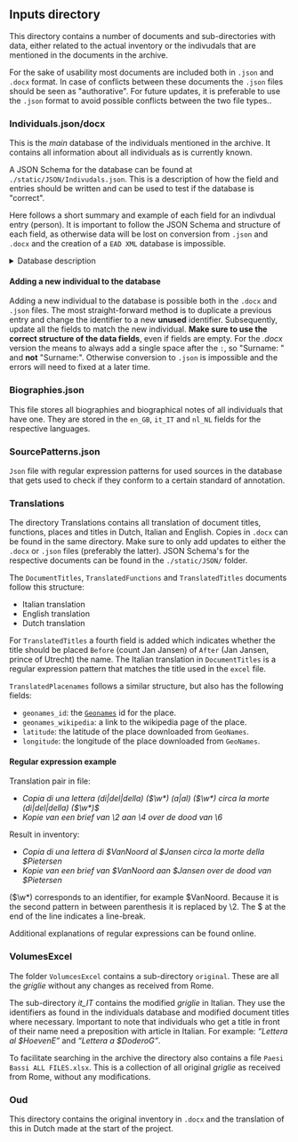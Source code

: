 ## Inputs directory

This directory contains a number of documents and sub-directories with data, either related to the actual inventory or the indivudals that are mentioned in the documents in the archive.

For the sake of usability most documents are included both in `.json` and `.docx` format. In case of conflicts between these documents the `.json` files should be seen as "authorative". For future updates, it is preferable to use the `.json` format to avoid possible conflicts between the two file types..

### Individuals.json/docx

This is the _main_ database of the individuals mentioned in the archive. It contains all information about all individuals as is currently known.

A JSON Schema for the database can be found at `./static/JSON/Indivudals.json`. This is a description of how the field and entries should be written and can be used to test if the database is "correct".

Here follows a short summary and example of each field for an indivdual entry (person). It is important to follow the JSON Schema and structure of each field, as otherwise data will be lost on conversion from `.json` and `.docx` and the creation of a `EAD XML` database is impossible.

<details>
<summary>Database description</summary>
Each entry has a unique identifier. This is often a `$` followed by the surname of the individual. Each entry has 15 fields. In the `.docx` document each field is represented by the name of the field, a `:`, a space and the data of that field.
    
    1) `ISNI:id`: 0000 0000 7777 905X
        The [`ISNI`](https://isni.org) id of the indidivual if it exists. Otherwise it is `null`.

    2) `comment_daniel`: ...
        A comment about the individual that is only relevant during the data collection process and should not be stored in the final database.

    3) `date_of_birth`: 1806-04-02
        Date of birth of the individual. Follows pattern yyyy-mm-dd. Don't forget to add leading 0's for month and day (see example).

    4) `date_of_death`: 1876-11-06
        Date of death of the individual. Follows pattern yyyy-mm-dd. Don't forget to add leading 0's for month and day (see example).

    5) `functions`: Pro-segretario di Stato e Presidente del Consiglio dei Ministri dello Stato Pontificio (1848-03-10/1848-04-29)
        Functions of individual in **Italian**. If dates are known those can be added. Don't forget to add a `/` if only one date is known. Words in italics in final inventory are between `_`, parentheses are indicated by `{}`.

    6) `images`: https://rkd.nl/explore/images/250221
        Links to images of the individual.

    7) `name`: Giacomo
        First name of individual.

    8) `person_type`: 0
        Each individual has a type, this indicates how finished their entry is.

        `0` is "important". A more detailed biographical note would be preferable. These should be stored in `inputs/Biographies.json`

        `1` is "finished" (or not likely that any additional sources will be found).

        `2` is "unfinished". Additional sources need (or shoud be able) to be found.

        `3` is "waiting on others". A request for information has been sent to external parties.

        `4` is "question project lead". This person has a question that needs to be answered by the project lead. This question can (often) be found under the field `comment_from_daniel`

        `5` is "waiting on scan". Need additional information from archive to identify this individual.

    9)  `place_of_birth`: Sonnino
        Place of birth of individual in Italian.

    10) `place_of_death`: Roma
        Place of death of individual in Italian.

    11) `sources`: Aubert, Roger, 'Antonelli, Giacomo', in: Dizionario Biografico degli Italiani. Volume 3 (Rome, Treccani, 1961), found on: https://www.treccani.it/enciclopedia/giacomo-antonelli_(Dizionario-Biografico)
        Secondary or "good" sources relevant for the indidivual. Places are in English.
    
    12) `sources_other`: Osservatore del Trasimeno, Anno XIII, 29 (Perugia, 1838-04-10), 1
        Primary or "weak" sources relevant for the indidivual. Places are in English.

    13) `surname`: Antonelli
        Surname of individual.

    14) `titl`: card. (1847-06-11/)
        Titles of individual in **Italian**. If dates are known those can be added. Don't forget to add a `/` if only one date is known.

    15) `wikidata:id`: Q712085
        [`WikiData`](https://www.wikidata.org/) ID of the indiviual if it exists. Otherwise it is `null`.
</details>

#### Adding a new individual to the database

Adding a new individual to the database is possible both in the `.docx` and `.json` files. The most straight-forward method is to duplicate a previous entry and change the identifier to a new **unused** identifier. Subsequently, update all the fields to match the new individual. **Make sure to use the correct structure of the data fields**, even if fields are empty. For the _.docx_ version the means to always add a single space after the `:`, so "Surname: " and **not** "Surname:". Otherwise conversion to `.json` is impossible and the errors will need to fixed at a later time.

### Biographies.json

This file stores all biographies and biographical notes of all individuals that have one. They are stored in the `en_GB`, `it_IT` and `nl_NL` fields for the respective languages.

### SourcePatterns.json

`Json` file with regular expression patterns for used sources in the database that gets used to check if they conform to a certain standard of annotation.

### Translations

The directory Translations contains all translation of document titles, functions, places and titles in Dutch, Italian and English. Copies in `.docx` can be found in the same directory. Make sure to only add updates to either the `.docx` or `.json` files (preferably the latter). JSON Schema's for the respective documents can be found in the `./static/JSON/` folder.

The `DocumentTitles`, `TranslatedFunctions` and `TranslatedTitles` documents follow this structure:

- Italian translation
- English translation
- Dutch translation

For `TranslatedTitles` a fourth field is added which indicates whether the title should be placed `Before` (count Jan Jansen) of `After` (Jan Jansen, prince of Utrecht) the name.
The Italian translation in `DocumentTitles` is a regular expression pattern that matches the title used in the `excel` file.

`TranslatedPlacenames` follows a similar structure, but also has the following fields:

- `geonames_id`: the [`Geonames`](https://www.geonames.org/) id for the place.
- `geonames_wikipedia`: a link to the wikipedia page of the place.
- `latitude`: the latitude of the place downloaded from `GeoNames`.
- `longitude`: the longitude of the place downloaded from `GeoNames`.

#### Regular expression example

Translation pair in file:

- _Copia di una lettera (di|del|della) (\$\w*) (a|al) (\$\w*) circa la morte (di|del|della) (\$\w*)$_
- _Kopie van een brief van \2 aan \4 over de dood van \6_

Result in inventory:

- _Copia di una lettera di $VanNoord al $Jansen circa la morte della $Pietersen_
- _Kopie van een brief van $VanNoord aan $Jansen over de dood van $Pietersen_

(\$\w*) corresponds to an identifier, for example $VanNoord. Because it is the second pattern in between parenthesis it is replaced by \2. The $ at the end of the line indicates a line-break.

Additional explanations of regular expressions can be found online.

### VolumesExcel

The folder `VolumcesExcel` contains a sub-directory `original`. These are all the _griglie_ without any changes as received from Rome.

The sub-directory _it\_IT_ contains the modified _griglie_ in Italian. They use the identifiers as found in the individuals database and modified document titles where necessary. Important to note that individuals who get a title in front of their name need a preposition with article in Italian. For example: _“Lettera al $HoevenE”_ and _“Lettera a $DoderoG”_.

To facilitate searching in the archive the directory also contains a file `Paesi Bassi ALL FILES.xlsx`. This is a collection of all original _griglie_ as received from Rome, without any modifications.

### Oud

This directory contains the original inventory in `.docx` and the translation of this in Dutch made at the start of the project.
